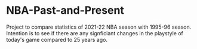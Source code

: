 # NBA-Past-and-Present
Project to compare statistics of 2021-22 NBA season with 1995-96 season. Intention is to see if there are any signficiant changes in the playstyle of today's game compared to 25 years ago.
